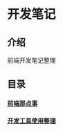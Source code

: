 # 开发笔记

## 介绍

前端开发笔记整理

## 目录

#### [前端那点事](./webDev/webDev.MarkDown)

#### [开发工具使用整理](./tool/tool.MarkDown)